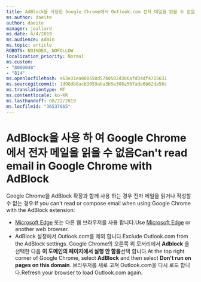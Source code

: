 ```yaml
---
title: AdBlock을 사용한 Google Chrome에서 Outlook.com 전자 메일을 읽을 수 없음
ms.author: daeite
author: daeite
manager: joallard
ms.date: 6/4/2019
ms.audience: Admin
ms.topic: article
ROBOTS: NOINDEX, NOFOLLOW
localization_priority: Normal
ms.custom:
- "8000048"
- "814"
ms.openlocfilehash: e63e31ea008558d57b0582d306afd34df4715631
ms.sourcegitcommit: 1d98db8acb9959aba3b5e308a567ade6b62da56c
ms.translationtype: MT
ms.contentlocale: ko-KR
ms.lasthandoff: 08/22/2019
ms.locfileid: "36537665"
---
```

# <a name="cant-read-email-in-google-chrome-with-adblock"></a><span data-ttu-id="859a4-102">AdBlock을 사용 하 여 Google Chrome에서 전자 메일을 읽을 수 없음</span><span class="sxs-lookup"><span data-stu-id="859a4-102">Can't read email in Google Chrome with AdBlock</span></span>

<span data-ttu-id="859a4-103">Google Chrome을 AdBlock 확장과 함께 사용 하는 경우 전자 메일을 읽거나 작성할 수 없는 경우:</span><span class="sxs-lookup"><span data-stu-id="859a4-103">If you can't read or compose email when using Google Chrome with the AdBlock extension:</span></span>

- <span data-ttu-id="859a4-104">[Microsoft Edge](https://go.microsoft.com/fwlink/p/?linkid=2001503&amp;clcid=0x409) 또는 다른 웹 브라우저를 사용 합니다.</span><span class="sxs-lookup"><span data-stu-id="859a4-104">Use [Microsoft Edge](https://go.microsoft.com/fwlink/p/?linkid=2001503&amp;clcid=0x409) or another web browser.</span></span>
- <span data-ttu-id="859a4-105">AdBlock 설정에서 Outlook.com를 제외 합니다.</span><span class="sxs-lookup"><span data-stu-id="859a4-105">Exclude Outlook.com from the AdBlock settings.</span></span> <span data-ttu-id="859a4-106">Google Chrome의 오른쪽 위 모서리에서 **Adblock** 을 선택한 다음 **이 도메인의 페이지에서 실행 안 함을**선택 합니다.</span><span class="sxs-lookup"><span data-stu-id="859a4-106">At the top right corner of Google Chrome, select **AdBlock** and then select **Don't run on pages on this domain**.</span></span> <span data-ttu-id="859a4-107">브라우저를 새로 고쳐 Outlook.com을 다시 로드 합니다.</span><span class="sxs-lookup"><span data-stu-id="859a4-107">Refresh your browser to load Outlook.com again.</span></span>